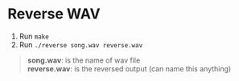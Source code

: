 # Reverse WAV 
1. Run `make`
2. Run `./reverse song.wav reverse.wav`
> **song.wav**: is the name of wav file  
> **reverse.wav**: is the reversed output (can name this anything)

